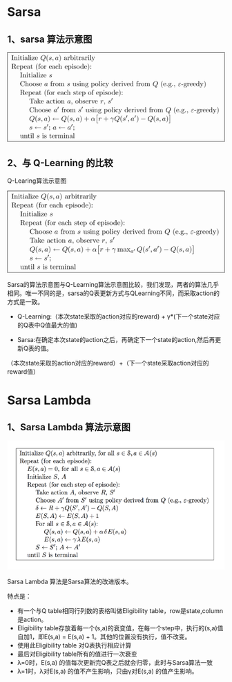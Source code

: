 # Sarsa


## 1、sarsa 算法示意图
![](https://github.com/BillLeeCHN/MachineLearning/blob/Sarsa/Reinforcement%20Learning/Methods/Sarsa/pics/sarsa.png?raw=true)

## 2、与 Q-Learning 的比较
Q-Learing算法示意图


![](https://github.com/BillLeeCHN/MachineLearning/blob/master/Reinforcement%20Learning/Methods/QLearning/pics/QLearning.png?raw=true)

Sarsa的算法示意图与Q-Learning算法示意图比较，我们发现，两者的算法几乎相同。唯一不同的是，sarsa的Q表更新方式与QLearning不同，而采取action的方式是一致。

-   Q-Learning:（本次state采取的action对应的reward) + γ*(下一个state对应的Q表中Q值最大的值)


-   Sarsa:在确定本次state的action之后，再确定下一个state的action,然后再更新Q表的值。


（本次state采取的action对应的reward）+（下一个state采取action对应的reward值）


# Sarsa Lambda

## 1、Sarsa Lambda 算法示意图

![](https://github.com/BillLeeCHN/MachineLearning/blob/Sarsa/Reinforcement%20Learning/Methods/Sarsa/pics/Sarsa_lambda.png?raw=true)

Sarsa Lambda 算法是Sarsa算法的改进版本。

特点是：

-   有一个与Q table相同行列数的表格叫做Eligibility table，row是state,column是action。
-   Eligibility table存放着每一个(s,a)的衰变值，在每一个step中，执行的(s,a)值自加1，即E(s,a) = E(s,a) + 1。其他的位置没有执行，值不改变。
-   使用此Eligibility table 对Q表执行相应计算
-   最后对Eligibility table所有的值进行一次衰变
-   λ=0时，E(s,a) 的值每次更新完Q表之后就会归零，此时与Sarsa算法一致
-   λ=1时，λ对E(s,a) 的值不产生影响，只由γ对E(s,a) 的值产生影响。

